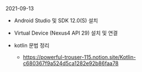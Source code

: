 2021-09-13

- Android Studio 및 SDK 12.0(S) 설치
- Virtual Device (Nexus4 API 29) 설치 및 연결

- kotlin 문법 정리 
  - https://powerful-trouser-115.notion.site/Kotlin-c680367f9a524d5ca1282e92b86faa78

